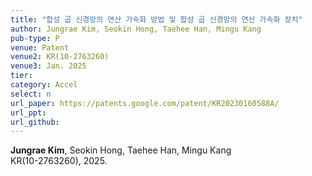 ```yaml
---
title: "합성 곱 신경망의 연산 가속화 방법 및 합성 곱 신경망의 연산 가속화 장치"
author: Jungrae Kim, Seokin Hong, Taehee Han, Mingu Kang
pub-type: P
venue: Patent
venue2: KR(10-2763260)
venue3: Jan. 2025
tier: 
category: Accel
select: n
url_paper: https://patents.google.com/patent/KR20230160588A/
url_ppt:
url_github:
---
```


**Jungrae Kim**, Seokin Hong, Taehee Han, Mingu Kang<br>
KR(10-2763260), 2025.
